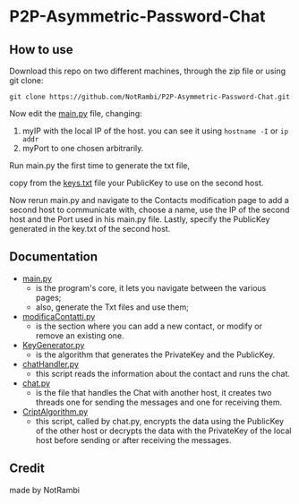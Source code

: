 # P2P-Asymmetric-Password-Chat
## How to use
Download this repo on two different machines, through the zip file or using git clone:

`git clone https://github.com/NotRambi/P2P-Asymmetric-Password-Chat.git`

Now edit the [main.py](main.py) file, changing:
1. myIP with the local IP of the host.
you can see it using `hostname -I` or `ip addr`
2. myPort to one chosen arbitrarily.

Run main.py the first time to generate the txt file,

copy from the [keys.txt]() file your PublicKey to use on the second host.

Now rerun main.py and navigate to the Contacts modification page to add a second host to communicate with,
choose a name, use the IP of the second host and the Port used in his main.py file.
Lastly, specify the PublicKey generated in the key.txt of the second host.

## Documentation
- [main.py](main.py)
  - is the program's core, it lets you navigate between the various pages;
  - also, generate the Txt files and use them;
- [modificaContatti.py](modificaContatti.py)
  - is the section where you can add a new contact, or modify or remove an existing one.
- [KeyGenerator.py](KeyGenerator.py)
  - is the algorithm that generates the PrivateKey and the PublicKey.
- [chatHandler.py](chatHandler.py)
  - this script reads the information about the contact and runs the chat.
- [chat.py](chat.py)
  - is the file that handles the Chat with another host, it creates two threads one for sending the messages and one for receiving them.
- [CriptAlgorithm.py](CriptAlgorithm.py)
  - this script, called by chat.py, encrypts the data using the PublicKey of the other host or decrypts the data with the PrivateKey of the local host before sending  or after receiving the messages.

## Credit
made by NotRambi
